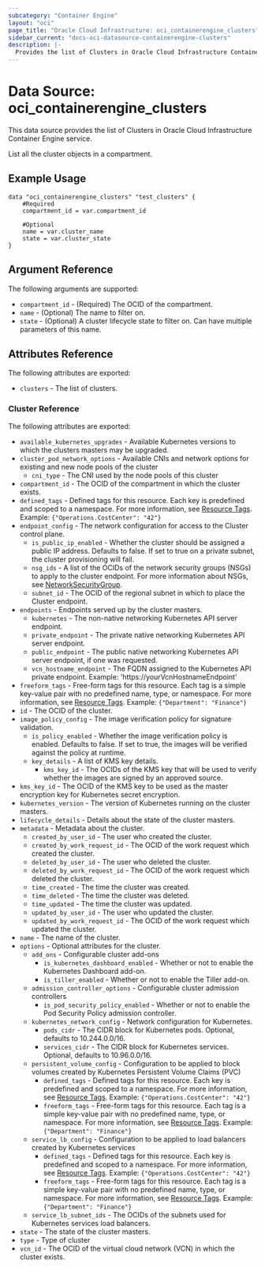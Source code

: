 ```yaml
---
subcategory: "Container Engine"
layout: "oci"
page_title: "Oracle Cloud Infrastructure: oci_containerengine_clusters"
sidebar_current: "docs-oci-datasource-containerengine-clusters"
description: |-
  Provides the list of Clusters in Oracle Cloud Infrastructure Container Engine service
---
```


# Data Source: oci_containerengine_clusters
This data source provides the list of Clusters in Oracle Cloud Infrastructure Container Engine service.

List all the cluster objects in a compartment.

## Example Usage

```hcl
data "oci_containerengine_clusters" "test_clusters" {
	#Required
	compartment_id = var.compartment_id

	#Optional
	name = var.cluster_name
	state = var.cluster_state
}
```

## Argument Reference

The following arguments are supported:

* `compartment_id` - (Required) The OCID of the compartment.
* `name` - (Optional) The name to filter on.
* `state` - (Optional) A cluster lifecycle state to filter on. Can have multiple parameters of this name.


## Attributes Reference

The following attributes are exported:

* `clusters` - The list of clusters.

### Cluster Reference

The following attributes are exported:

* `available_kubernetes_upgrades` - Available Kubernetes versions to which the clusters masters may be upgraded.
* `cluster_pod_network_options` - Available CNIs and network options for existing and new node pools of the cluster
	* `cni_type` - The CNI used by the node pools of this cluster
* `compartment_id` - The OCID of the compartment in which the cluster exists.
* `defined_tags` - Defined tags for this resource. Each key is predefined and scoped to a namespace. For more information, see [Resource Tags](https://docs.cloud.oracle.com/iaas/Content/General/Concepts/resourcetags.htm). Example: `{"Operations.CostCenter": "42"}` 
* `endpoint_config` - The network configuration for access to the Cluster control plane. 
	* `is_public_ip_enabled` - Whether the cluster should be assigned a public IP address. Defaults to false. If set to true on a private subnet, the cluster provisioning will fail.
	* `nsg_ids` - A list of the OCIDs of the network security groups (NSGs) to apply to the cluster endpoint. For more information about NSGs, see [NetworkSecurityGroup](https://docs.cloud.oracle.com/iaas/api/#/en/iaas/20160918/NetworkSecurityGroup/). 
	* `subnet_id` - The OCID of the regional subnet in which to place the Cluster endpoint.
* `endpoints` - Endpoints served up by the cluster masters.
	* `kubernetes` - The non-native networking Kubernetes API server endpoint.
	* `private_endpoint` - The private native networking Kubernetes API server endpoint.
	* `public_endpoint` - The public native networking Kubernetes API server endpoint, if one was requested.
	* `vcn_hostname_endpoint` - The FQDN assigned to the Kubernetes API private endpoint. Example: 'https://yourVcnHostnameEndpoint' 
* `freeform_tags` - Free-form tags for this resource. Each tag is a simple key-value pair with no predefined name, type, or namespace. For more information, see [Resource Tags](https://docs.cloud.oracle.com/iaas/Content/General/Concepts/resourcetags.htm). Example: `{"Department": "Finance"}` 
* `id` - The OCID of the cluster.
* `image_policy_config` - The image verification policy for signature validation. 
	* `is_policy_enabled` - Whether the image verification policy is enabled. Defaults to false. If set to true, the images will be verified against the policy at runtime.
	* `key_details` - A list of KMS key details.
		* `kms_key_id` - The OCIDs of the KMS key that will be used to verify whether the images are signed by an approved source. 
* `kms_key_id` - The OCID of the KMS key to be used as the master encryption key for Kubernetes secret encryption.
* `kubernetes_version` - The version of Kubernetes running on the cluster masters.
* `lifecycle_details` - Details about the state of the cluster masters.
* `metadata` - Metadata about the cluster.
	* `created_by_user_id` - The user who created the cluster.
	* `created_by_work_request_id` - The OCID of the work request which created the cluster.
	* `deleted_by_user_id` - The user who deleted the cluster.
	* `deleted_by_work_request_id` - The OCID of the work request which deleted the cluster.
	* `time_created` - The time the cluster was created.
	* `time_deleted` - The time the cluster was deleted.
	* `time_updated` - The time the cluster was updated.
	* `updated_by_user_id` - The user who updated the cluster.
	* `updated_by_work_request_id` - The OCID of the work request which updated the cluster.
* `name` - The name of the cluster.
* `options` - Optional attributes for the cluster.
	* `add_ons` - Configurable cluster add-ons
		* `is_kubernetes_dashboard_enabled` - Whether or not to enable the Kubernetes Dashboard add-on.
		* `is_tiller_enabled` - Whether or not to enable the Tiller add-on.
	* `admission_controller_options` - Configurable cluster admission controllers
		* `is_pod_security_policy_enabled` - Whether or not to enable the Pod Security Policy admission controller.
	* `kubernetes_network_config` - Network configuration for Kubernetes.
		* `pods_cidr` - The CIDR block for Kubernetes pods. Optional, defaults to 10.244.0.0/16.
		* `services_cidr` - The CIDR block for Kubernetes services. Optional, defaults to 10.96.0.0/16.
	* `persistent_volume_config` - Configuration to be applied to block volumes created by Kubernetes Persistent Volume Claims (PVC)
		* `defined_tags` - Defined tags for this resource. Each key is predefined and scoped to a namespace. For more information, see [Resource Tags](https://docs.cloud.oracle.com/iaas/Content/General/Concepts/resourcetags.htm). Example: `{"Operations.CostCenter": "42"}` 
		* `freeform_tags` - Free-form tags for this resource. Each tag is a simple key-value pair with no predefined name, type, or namespace. For more information, see [Resource Tags](https://docs.cloud.oracle.com/iaas/Content/General/Concepts/resourcetags.htm). Example: `{"Department": "Finance"}` 
	* `service_lb_config` - Configuration to be applied to load balancers created by Kubernetes services
		* `defined_tags` - Defined tags for this resource. Each key is predefined and scoped to a namespace. For more information, see [Resource Tags](https://docs.cloud.oracle.com/iaas/Content/General/Concepts/resourcetags.htm). Example: `{"Operations.CostCenter": "42"}` 
		* `freeform_tags` - Free-form tags for this resource. Each tag is a simple key-value pair with no predefined name, type, or namespace. For more information, see [Resource Tags](https://docs.cloud.oracle.com/iaas/Content/General/Concepts/resourcetags.htm). Example: `{"Department": "Finance"}` 
	* `service_lb_subnet_ids` - The OCIDs of the subnets used for Kubernetes services load balancers.
* `state` - The state of the cluster masters.
* `type` - Type of cluster
* `vcn_id` - The OCID of the virtual cloud network (VCN) in which the cluster exists.

